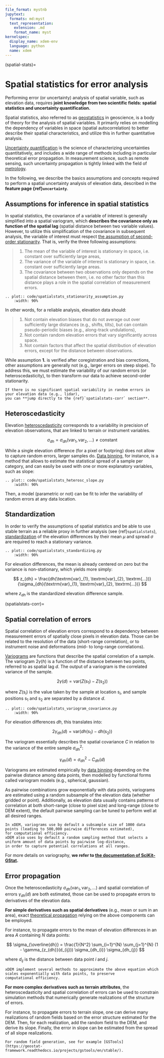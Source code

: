 ```yaml
---
file_format: mystnb
jupytext:
  formats: md:myst
  text_representation:
    extension: .md
    format_name: myst
kernelspec:
  display_name: xdem-env
  language: python
  name: xdem
---
```

(spatial-stats)=

# Spatial statistics for error analysis

Performing error (or uncertainty) analysis of spatial variable, such as elevation data, requires **joint knowledge from
two scientific fields: spatial statistics and uncertainty quantification.**

Spatial statistics, also referred to as [geostatistics](https://en.wikipedia.org/wiki/Geostatistics) in geoscience,
is a body of theory for the analysis of spatial variables. It primarily relies on modelling the dependency of
variables in space (spatial autocorrelation) to better describe their spatial characteristics, and
utilize this in further quantitative analysis.

[Uncertainty quantification](https://en.wikipedia.org/wiki/Uncertainty_quantification) is the science of characterizing
uncertainties quantitatively, and includes a wide range of methods including in particular theoretical error propagation.
In measurement science, such as remote sensing, such uncertainty propagation is tightly linked with the field
of [metrology](https://en.wikipedia.org/wiki/Metrology).

In the following, we describe the basics assumptions and concepts required to perform a spatial uncertainty analysis of
elevation data, described in the **feature page {ref}`uncertainty`**.

## Assumptions for inference in spatial statistics

In spatial statistics, the covariance of a variable of interest is generally simplified into a spatial variogram, which
**describes the covariance only as function of the spatial lag** (spatial distance between two variable values).
However, to utilize this simplification of the covariance in subsequent analysis, the variable of interest must
respect [the assumption of second-order stationarity](https://www.aspexit.com/en/fundamental-assumptions-of-the-variogram-second-order-stationarity-intrinsic-stationarity-what-is-this-all-about/).
That is, verify the three following assumptions:

> 1. The mean of the variable of interest is stationary in space, i.e. constant over sufficiently large areas,
> 2. The variance of the variable of interest is stationary in space, i.e. constant over sufficiently large areas.
> 3. The covariance between two observations only depends on the spatial distance between them, i.e. no other factor than this distance plays a role in the spatial correlation of measurement errors.

```{eval-rst}
.. plot:: code/spatialstats_stationarity_assumption.py
    :width: 90%
```

In other words, for a reliable analysis, elevation data should:

> 1. Not contain elevation biases that do not average out over sufficiently large distances (e.g., shifts, tilts), but can contain pseudo-periodic biases (e.g., along-track undulations),
> 2. Not contain random elevation errors that vary significantly across space.
> 3. Not contain factors that affect the spatial distribution of elevation errors, except for the distance between observations.

While assumption **1.** is verified after coregistration and bias corrections, other assumptions are generally not
(e.g., larger errors on steep slope). To address this, we must estimate the variability of our random errors
(or heteroscedasticity), to then transform our data to achieve second-order stationarity.

```{note}
If there is no significant spatial variability in random errors in your elevation data (e.g., lidar),
you can **jump directly to the {ref}`spatialstats-corr` section**.
```

## Heteroscedasticity

Elevation [heteroscedasticity](https://en.wikipedia.org/wiki/Heteroscedasticity) corresponds to a variability in
precision of elevation observations, that are linked to terrain or instrument variables.

$$
\sigma_{dh} = \sigma_{dh}(\textrm{var}_{1},\textrm{var}_{2}, \textrm{...}) \neq \textrm{constant}
$$

While a single elevation difference (for a pixel or footpring) does not allow to capture random errors, larger samples
do. [Data binning](https://en.wikipedia.org/wiki/Data_binning), for instance, is a method that allows to estimate the
statistical spread of a sample per category, and can easily be used with one or more explanatory variables,
such as slope:

```{eval-rst}
.. plot:: code/spatialstats_heterosc_slope.py
    :width: 90%
```

Then, a model (parametric or not) can be fit to infer the variability of random errors at any data location.

## Standardization

In order to verify the assumptions of spatial statistics and be able to use stable terrain as a reliable proxy in
further analysis (see {ref}`spatialstats`), [standardization](https://en.wikipedia.org/wiki/Standard_score)
of the elevation differences by their mean $\mu$ and spread $\sigma$ are required to reach a stationary variance.

```{eval-rst}
.. plot:: code/spatialstats_standardizing.py
    :width: 90%
```

For elevation differences, the mean is already centered on zero but the variance is non-stationary,
which yields more simply:

$$
z_{dh} = \frac{dh(\textrm{var}_{1}, \textrm{var}_{2}, \textrm{...})}{\sigma_{dh}(\textrm{var}_{1}, \textrm{var}_{2}, \textrm{...})}
$$

where $z_{dh}$ is the standardized elevation difference sample.

(spatialstats-corr)=

## Spatial correlation of errors

Spatial correlation of elevation errors correspond to a dependency between measurement errors of spatially
close pixels in elevation data. Those can be related to the resolution of the data (short-range correlation), or to
instrument noise and deformations (mid- to long-range correlations).

[Variograms](https://en.wikipedia.org/wiki/Variogram) are functions that describe the spatial correlation of a sample.
The variogram $2\gamma(h)$ is a function of the distance between two points, referred to as spatial lag $d$.
The output of a variogram is the correlated variance of the sample.

$$
2\gamma(d) = \textrm{var}\left(Z(\textrm{s}_{1}) - Z(\textrm{s}_{2})\right)
$$

where $Z(\textrm{s}_{i})$ is the value taken by the sample at location $\textrm{s}_{i}$, and sample positions
$\textrm{s}_{1}$ and $\textrm{s}_{2}$ are separated by a distance $d$.

```{eval-rst}
.. plot:: code/spatialstats_variogram_covariance.py
    :width: 90%
```

For elevation differences $dh$, this translates into:

$$
2\gamma_{dh}(d) = \textrm{var}\left(dh(\textrm{s}_{1}) - dh(\textrm{s}_{2})\right)
$$

The variogram essentially describes the spatial covariance $C$ in relation to the variance of the entire sample
$\sigma_{dh}^{2}$:

$$
\gamma_{dh}(d) = \sigma_{dh}^{2} - C_{dh}(d)
$$


Variograms are estimated empirically by [data binning](https://en.wikipedia.org/wiki/Data_binning) depending on
the pairwise distance among data points, then modelled by functional forms called variogram models (e.g., spherical,
gaussian).

As pairwise combinations grow exponentially with data points, variograms are estimated using a random subsample of the
elevation data (whether gridded or point). Additionally, as elevation data usually contains patterns of correlation
at both short-range (close to pixel size) and long-range (close to DEM extent), the default pairwise sampling can be
tuned to perform well at all desired ranges.

```{note}
In xDEM, variograms use by default a subsample size of 1000 data points (leading to 500,000 pairwise differences estimated),
for computational efficiency.
xDEM also uses by default a random sampling method that selects a uniform amount of data points by pairwise log-distance,
in order to capture potential correlations at all ranges.
```

For more details on variography, **we refer to [the documentation of SciKit-GStat](https://scikit-gstat.readthedocs.io/en/latest/userguide/userguide.html).**

## Error propagation

Once the heteroscedasticity $\sigma_{dh}(\textrm{var}_{1},\textrm{var}_{2}, \textrm{...})$ and spatial
correlation of errors $\gamma_{dh}(d)$ are both estimated, those can be used to propagate errors to derivatives
of the elevation data.

**For simple derivatives such as spatial derivatives** (e.g., mean or sum in an area), exact
[theoretical propagation](https://en.wikipedia.org/wiki/Propagation_of_uncertainty) relying on the above components
can be employed.

For instance, to propagate errors to the mean of elevation differences in an area $A$ containing $N$ data points:

$$
\sigma_{\overline{dh}} = \frac{1}{N^2} \sum_{i=1}^{N} \sum_{j=1}^{N} (1 - \gamma_{z_{dh}}(d_{ij})) \sigma_{dh_{i}} \sigma_{dh_{j}}
$$


where $d_{ij}$ is the distance between data point $i$ and $j$.

```{note}
xDEM implement several methods to approximate the above equation which scales exponentially with data points, to preserve
computational efficiency.
```

**For more complex derivatives such as terrain attributes**, the heteroscedasticity and spatial correlation of errors
can be used to constrain simulation methods that numerically generate realizations of the structure of errors.

For instance, to propagate errors to terrain slope, one can derive many realizations of random fields based on the error structure estimated
for the DEM. Then, for each realization, add the random field to the DEM, and derive its slope. Finally,
the error in slope can be estimated from the spread of all slope realizations.

```{seealso}
For random field generation, see for example [GSTools](https://geostat-framework.readthedocs.io/projects/gstools/en/stable/).
```
